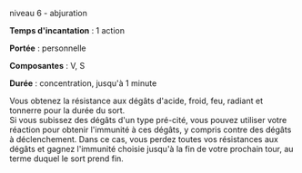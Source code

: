niveau 6 - abjuration

**Temps d'incantation** : 1 action

**Portée** : personnelle

**Composantes** : V, S

**Durée** : concentration, jusqu'à 1 minute

Vous obtenez la résistance aux dégâts d'acide, froid, feu, radiant et tonnerre pour la durée du sort.  
Si vous subissez des dégâts d'un type pré-cité, vous pouvez utiliser votre réaction pour obtenir l'immunité à ces dégâts, y compris contre des dégâts à déclenchement. Dans ce cas, vous perdez toutes vos résistances aux dégâts et gagnez l'immunité choisie jusqu'à la fin de votre prochain tour, au terme duquel le sort prend fin.